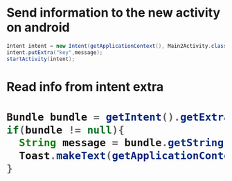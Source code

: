 <H1>Send information to the new activity on android</H1>

```java
Intent intent = new Intent(getApplicationContext(), Main2Activity.class);
intent.putExtra("key",message);
startActivity(intent);
```

<h1>Read info from intent extra<h1>

```java
Bundle bundle = getIntent().getExtras();
if(bundle != null){
  String message = bundle.getString("key");
  Toast.makeText(getApplicationContext(),message,Toast.LENGTH_SHORT).show();
}
```
